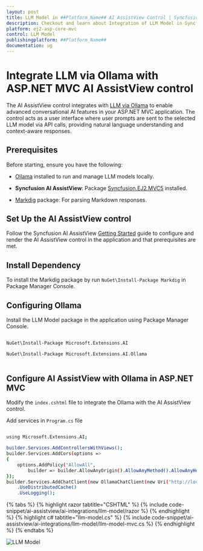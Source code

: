 ```yaml
---
layout: post
title: LLM Model in ##Platform_Name## AI AssistView Control | Syncfusion
description: Checkout and learn about Integration of LLM Model in Syncfusion ##Platform_Name## AI AssistView control of Syncfusion Essential JS 2 and more.
platform: ej2-asp-core-mvc
control: LLM Model
publishingplatform: ##Platform_Name##
documentation: ug
---
```

 
# Integrate LLM via Ollama with ASP.NET MVC AI AssistView control

The AI AssistView control integrates with [LLM via Ollama](https://ollama.com) to enable advanced conversational AI features in your ASP.NET MVC application. The control acts as a user interface where user prompts are sent to the selected LLM model via API calls, providing natural language understanding and context-aware responses.
 
## Prerequisites

Before starting, ensure you have the following:

* [Ollama](https://ollama.com) installed to run and manage LLM models locally.

* **Syncfusion AI AssistView**: Package [Syncfusion.EJ2.MVC5](https://www.nuget.org/packages/Syncfusion.EJ2.MVC5) installed.

* [Markdig](https://www.nuget.org/packages/Markdig) package: For parsing Markdown responses.

## Set Up the AI AssistView control

Follow the Syncfusion AI AssistView [Getting Started](../getting-started) guide to configure and render the AI AssistView control in the application and that prerequisites are met.

## Install Dependency

To install the Markdig package by run `NuGet\Install-Package Markdig` in Package Manager Console.

## Configuring Ollama

Install the LLM Model package in the application using Package Manager Console.
 
```bash
 
NuGet\Install-Package Microsoft.Extensions.AI

NuGet\Install-Package Microsoft.Extensions.AI.Ollama
 
```
 
## Configure AI AssistView with Ollama in ASP.NET MVC

Modify the `index.cshtml` file to integrate the Ollama with the AI AssistView control.

Add services in `Program.cs` file 

```bash

using Microsoft.Extensions.AI;

builder.Services.AddControllersWithViews();
builder.Services.AddCors(options =>
{
    options.AddPolicy("AllowAll",
        builder => builder.AllowAnyOrigin().AllowAnyMethod().AllowAnyHeader());
});
builder.Services.AddChatClient(new OllamaChatClient(new Uri("http://localhost:11434/"), "deepseek-r1"))
    .UseDistributedCache()
    .UseLogging();

```

{% tabs %}
{% highlight razor tabtitle="CSHTML" %}
{% include code-snippet/ai-assistview/ai-integrations/llm-model/razor %}
{% endhighlight %}
{% highlight c# tabtitle="llm-model.cs" %}
{% include code-snippet/ai-assistview/ai-integrations/llm-model/llm-model-mvc.cs %}
{% endhighlight %}
{% endtabs %}
 
![LLM Model](../images/llm-model.png)
